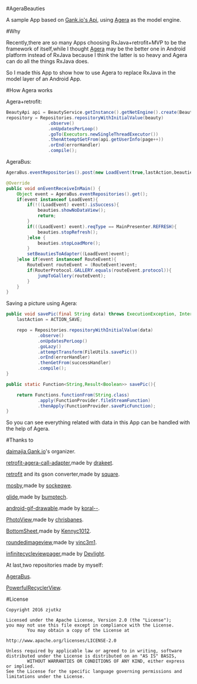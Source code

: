#AgeraBeauties

A sample App based on [Gank.io's Api](http://gank.io/api), using [Agera](https://github.com/google/agera) as the model engine.



#Why

Recently,there are so many Apps choosing RxJava+retrofit+MVP to be the framework of itself,while I thought  [Agera](https://github.com/google/agera) may be the better one in Android platform instead of RxJava because I think the latter is so heavy and Agera can do all the things RxJava does.

So I made this App to show how to use Agera to replace RxJava in the model layer of an Android App.



#How Agera works

Agera+retrofit:

```java
BeautyApi api = BeautyService.getInstance().getNetEngine().create(BeautyApi.class);
repository = Repositories.repositoryWithInitialValue(beauty)
                .observe()
                .onUpdatesPerLoop()
                .goTo(Executors.newSingleThreadExecutor())
                .thenAttemptGetFrom(api.getUserInfo(page++))
                .orEnd(errorHandler)
                .compile();
```

AgeraBus:

```java
AgeraBus.eventRepositories().post(new LoadEvent(true,lastAction,beauties.results));
```

```java
@Override
public void onEventReceiveInMain() {
    Object event = AgeraBus.eventRepositories().get();
    if(event instanceof LoadEvent){
        if(!((LoadEvent) event).isSuccess){
            beauties.showNoDataView();
            return;
        }
        if(((LoadEvent) event).reqType == MainPresenter.REFRESH){
            beauties.stopRefresh();
        }else {
            beauties.stopLoadMore();
        }
        setBeautiesToAdapter((LoadEvent)event);
    }else if(event instanceof RouteEvent){
        RouteEvent routeEvent = (RouteEvent)event;
        if(RouterProtocol.GALLERY.equals(routeEvent.protocol)){
            jumpToGallery(routeEvent);
        }
    }
}
```

Saving a picture using Agera:

```java
public void savePic(final String data) throws ExecutionException, InterruptedException {
    lastAction = ACTION_SAVE;

    repo = Repositories.repositoryWithInitialValue(data)
            .observe()
            .onUpdatesPerLoop()
            .goLazy()
            .attemptTransform(FileUtils.savePic())
            .orEnd(errorHandler)
            .thenGetFrom(successHandler)
            .compile();
}
```

```java
public static Function<String,Result<Boolean>> savePic(){

    return Functions.functionFrom(String.class)
            .apply(FunctionProvider.fileStreamFunction)
            .thenApply(FunctionProvider.savePicFunction);
}
```

So you can see everything related with data in this App can be handled with the help of Agera.



#Thanks to

[daimajia](https://github.com/daimajia),[Gank.io](http://gank.io)'s organizer.

[retrofit-agera-call-adapter](https://github.com/drakeet/retrofit-agera-call-adapter),made by [drakeet](https://github.com/drakeet).

[retrofit](https://github.com/square/retrofit) and its gson converter,made by [square](https://github.com/square).

[mosby](https://github.com/sockeqwe/mosby),made by [sockeqwe](https://github.com/sockeqwe).

[glide](https://github.com/bumptech/glide),made by [bumptech](https://github.com/bumptech).

[android-gif-drawable](https://github.com/koral--/android-gif-drawable).made by [koral--](https://github.com/koral--).

[PhotoView](https://github.com/chrisbanes/PhotoView),made by [chrisbanes](https://github.com/chrisbanes).

[BottomSheet](https://github.com/Kennyc1012/BottomSheet),made by [Kennyc1012](https://github.com/Kennyc1012).

[roundedimageview](https://github.com/vinc3m1/RoundedImageView),made by [vinc3m1](https://github.com/vinc3m1).

[infinitecycleviewpager](https://github.com/DevLight-Mobile-Agency/InfiniteCycleViewPager),made by [Devlight](https://github.com/DevLight-Mobile-Agency).

At last,two repositories made by myself:

[AgeraBus](https://github.com/zjutkz/AgeraBus).

[PowerfulRecyclerView](https://github.com/zjutkz/PowerfulRecyclerView).

#License

```
Copyright 2016 zjutkz

Licensed under the Apache License, Version 2.0 (the "License");
you may not use this file except in compliance with the License.
        You may obtain a copy of the License at

http://www.apache.org/licenses/LICENSE-2.0

Unless required by applicable law or agreed to in writing, software
distributed under the License is distributed on an "AS IS" BASIS,
        WITHOUT WARRANTIES OR CONDITIONS OF ANY KIND, either express or implied.
See the License for the specific language governing permissions and
limitations under the License.
```